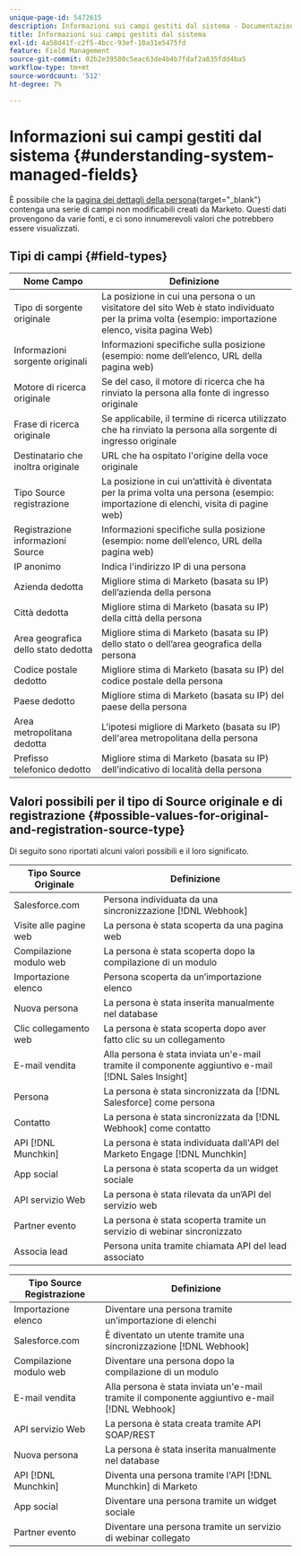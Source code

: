 ```yaml
---
unique-page-id: 5472615
description: Informazioni sui campi gestiti dal sistema - Documentazione di Marketo - Documentazione del prodotto
title: Informazioni sui campi gestiti dal sistema
exl-id: 4a58d41f-c2f5-4bcc-93ef-10a31e5475fd
feature: Field Management
source-git-commit: 02b2e39580c5eac63de4b4b7fdaf2a835fdd4ba5
workflow-type: tm+mt
source-wordcount: '512'
ht-degree: 7%

---
```


# Informazioni sui campi gestiti dal sistema {#understanding-system-managed-fields}

È possibile che la [pagina dei dettagli della persona](/help/marketo/product-docs/core-marketo-concepts/smart-lists-and-static-lists/managing-people-in-smart-lists/using-the-person-detail-page.md){target="_blank"} contenga una serie di campi non modificabili creati da Marketo. Questi dati provengono da varie fonti, e ci sono innumerevoli valori che potrebbero essere visualizzati.

## Tipi di campi {#field-types}

| **Nome Campo** | **Definizione** |
|---|---|
| Tipo di sorgente originale | La posizione in cui una persona o un visitatore del sito Web è stato individuato per la prima volta (esempio: importazione elenco, visita pagina Web) |
| Informazioni sorgente originali | Informazioni specifiche sulla posizione (esempio: nome dell’elenco, URL della pagina web) |
| Motore di ricerca originale | Se del caso, il motore di ricerca che ha rinviato la persona alla fonte di ingresso originale |
| Frase di ricerca originale | Se applicabile, il termine di ricerca utilizzato che ha rinviato la persona alla sorgente di ingresso originale |
| Destinatario che inoltra originale | URL che ha ospitato l&#39;origine della voce originale |
| Tipo Source registrazione | La posizione in cui un’attività è diventata per la prima volta una persona (esempio: importazione di elenchi, visita di pagine web) |
| Registrazione informazioni Source | Informazioni specifiche sulla posizione (esempio: nome dell’elenco, URL della pagina web) |
| IP anonimo | Indica l&#39;indirizzo IP di una persona |
| Azienda dedotta | Migliore stima di Marketo (basata su IP) dell’azienda della persona |
| Città dedotta | Migliore stima di Marketo (basata su IP) della città della persona |
| Area geografica dello stato dedotta | Migliore stima di Marketo (basata su IP) dello stato o dell’area geografica della persona |
| Codice postale dedotto | Migliore stima di Marketo (basata su IP) del codice postale della persona |
| Paese dedotto | Migliore stima di Marketo (basata su IP) del paese della persona |
| Area metropolitana dedotta | L&#39;ipotesi migliore di Marketo (basata su IP) dell&#39;area metropolitana della persona |
| Prefisso telefonico dedotto | Migliore stima di Marketo (basata su IP) dell’indicativo di località della persona |

## Valori possibili per il tipo di Source originale e di registrazione {#possible-values-for-original-and-registration-source-type}

Di seguito sono riportati alcuni valori possibili e il loro significato.

| **Tipo Source Originale** | **Definizione** |
|---|---|
| Salesforce.com | Persona individuata da una sincronizzazione [!DNL Webhook] |
| Visite alle pagine web | La persona è stata scoperta da una pagina web |
| Compilazione modulo web | La persona è stata scoperta dopo la compilazione di un modulo |
| Importazione elenco | Persona scoperta da un’importazione elenco |
| Nuova persona | La persona è stata inserita manualmente nel database |
| Clic collegamento web | La persona è stata scoperta dopo aver fatto clic su un collegamento |
| E-mail vendita | Alla persona è stata inviata un&#39;e-mail tramite il componente aggiuntivo e-mail [!DNL Sales Insight] |
| Persona | La persona è stata sincronizzata da [!DNL Salesforce] come persona |
| Contatto | La persona è stata sincronizzata da [!DNL Webhook] come contatto |
| API [!DNL Munchkin] | La persona è stata individuata dall&#39;API del Marketo Engage [!DNL Munchkin] |
| App social | La persona è stata scoperta da un widget sociale |
| API servizio Web | La persona è stata rilevata da un’API del servizio web |
| Partner evento | La persona è stata scoperta tramite un servizio di webinar sincronizzato |
| Associa lead | Persona unita tramite chiamata API del lead associato |

| **Tipo Source Registrazione** | **Definizione** |
|---|---|
| Importazione elenco | Diventare una persona tramite un’importazione di elenchi |
| Salesforce.com | È diventato un utente tramite una sincronizzazione [!DNL Webhook] |
| Compilazione modulo web | Diventare una persona dopo la compilazione di un modulo |
| E-mail vendita | Alla persona è stata inviata un&#39;e-mail tramite il componente aggiuntivo e-mail [!DNL Webhook] |
| API servizio Web | La persona è stata creata tramite API SOAP/REST |
| Nuova persona | La persona è stata inserita manualmente nel database |
| API [!DNL Munchkin] | Diventa una persona tramite l&#39;API [!DNL Munchkin] di Marketo |
| App social | Diventare una persona tramite un widget sociale |
| Partner evento | Diventare una persona tramite un servizio di webinar collegato |
